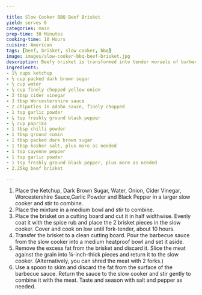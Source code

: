 ```yaml
---

title: Slow Cooker BBQ Beef Brisket
yield: serves 6
categories: main
prep-time: 30 Minutes
cooking-time: 10 Hours
cuisine: American
tags: [beef, brisket, slow cooker, bbq]  
image: images/slow-cooker-bbq-beef-brisket.jpg
description: Beefy brisket is transformed into tender morsels of barbecue goodness.
ingredients:
- 1½ cups ketchup
- ½ cup packed dark brown sugar
- ½ cup water
- ¼ cup finely chopped yellow onion
- 3 tbsp cider vinegar
- 3 tbsp Worcestershire sauce
- 2 chipotles in adobo sauce, finely chopped
- 1 tsp garlic powder
- ¾ tsp freshly ground black pepper
- ¼ cup paprika
- 1 tbsp chilli powder
- 1 tbsp ground cumin
- 1 tbsp packed dark brown sugar
- 1 tbsp kosher salt, plus more as needed
- 1 tsp cayenne pepper
- 1 tsp garlic powder
- 1 tsp freshly ground black pepper, plus more as needed
- 2.25kg beef brisket

---
```




1. Place the Ketchup, Dark Brown Sugar, Water, Onion, Cider Vinegar, Worcestershire Sauce,Garlic Powder and Black Pepper  in a larger slow cooker and stir to combine.
3. Place the mixture in a medium bowl and stir to combine.
4. Place the brisket on a cutting board and cut it in half widthwise. Evenly coat it with the spice rub and place the 2 brisket pieces in the slow cooker. Cover and cook on low until fork-tender, about 10 hours.
5. Transfer the brisket to a clean cutting board. Pour the barbecue sauce from the slow cooker into a medium heatproof bowl and set it aside.
6. Remove the excess fat from the brisket and discard it. Slice the meat against the grain into ¼-inch-thick pieces and return it to the slow cooker. (Alternatively, you can shred the meat with 2 forks.)
7. Use a spoon to skim and discard the fat from the surface of the barbecue sauce. Return the sauce to the slow cooker and stir gently to combine it with the meat. Taste and season with salt and pepper as needed.
